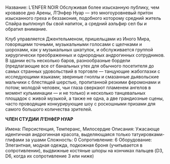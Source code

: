 Название: L’ENFER NOIR
Обслуживая более изысканную публику, чем кровавое дно Арены, Л’Энфер Нуар — это многоуровневый притон изысканного греха и беззакония, подобного которому средний житель Спайра выплюнул бы свой напиток, а средний аэльфир сел бы и обратил внимание.

Клуб управляется Джентельменом, пришельцами из Иного Мира, говорящими точными, музыкальными голосами с щелчками и шорохами, как у музыкальных шкатулок, и обслуживается группой хирургически преображенных и однородных андрогинных сотрудников. В здании есть несколько баров, разнообразные бордели (предлагающие все от банальных утех для обычного посетителя до самых странных удовольствий в торговле — танцующие жабоглазки с исследующими языками; звериные гноллы и смазанные дьявольские мальчики с блестящей шерстью, пропитанной резкими феромонами и потом; молодой человек, чьи глаза сверкают пламенем ангелов в момент кульминации — и не только) и несколько танцевальных площадок с живой музыкой, а также не одна, а две грандиозные сцены, часто проводящие конкурирующие шоу с роскошными призами для самого большого количества зрителей.

**ЧЛЕН СТУДИИ Л’ЕНФЕР НУАР**

Имена: Персистенция, Темперанс, Милосердие
Описания: Ужасающе идентичная андрогинная красота, выделяющаяся только татуировками-глифами за ушами
Сложность: 0
Сопротивление: 6
Оборудование: Элегантная, модная одежда, подкожная броня (учитывается в сопротивлении), выдвижные костяные шпоры на кончиках пальцев (D3, D6, когда их сопротивление 3 или ниже)